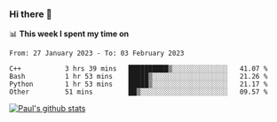 ### Hi there 👋

📊 **This week I spent my time on**
<!--START_SECTION:waka-->

```text
From: 27 January 2023 - To: 03 February 2023

C++           3 hrs 39 mins   ██████████▒░░░░░░░░░░░░░░   41.07 %
Bash          1 hr 53 mins    █████▒░░░░░░░░░░░░░░░░░░░   21.26 %
Python        1 hr 53 mins    █████▒░░░░░░░░░░░░░░░░░░░   21.17 %
Other         51 mins         ██▒░░░░░░░░░░░░░░░░░░░░░░   09.57 %
```

<!--END_SECTION:waka-->


[![Paul's github stats](https://github-readme-stats.vercel.app/api?username=mickeyouyou&theme=dracula&show_icons=true)](https://github.com/anuraghazra/github-readme-stats)
